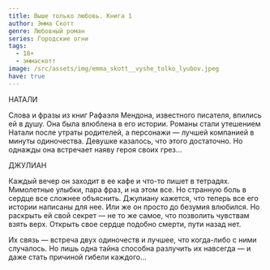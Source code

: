 ```yaml
---
title: Выше только любовь. Книга 1
author: Эмма Скотт
genre: Любовный роман
series: Городские огни
tags:
  - 18+
  - эммаскотт
image: /src/assets/img/emma_skott__vyshe_tolko_lyubov.jpeg
have: true
---
```

НАТАЛИ 

Слова и фразы из книг Рафаэля Мендона, известного писателя, впились ей в душу. Она была влюблена в его истории. Романы стали утешением Натали после утраты родителей, а персонажи — лучшей компанией в минуты одиночества. Девушке казалось, что этого достаточно. Но однажды она встречает наяву героя своих грез… 

ДЖУЛИАН 

Каждый вечер он заходит в ее кафе и что-то пишет в тетрадях. Мимолетные улыбки, пара фраз, и на этом все. Но странную боль в сердце все сложнее объяснить. Джулиану кажется, что теперь все его истории написаны для нее. Или же он просто до безумия влюбился. Но раскрыть ей свой секрет — не то же самое, что позволить чувствам взять верх. Открыть свое сердце подобно смерти, пути назад нет. 

Их связь — встреча двух одиночеств и лучшее, что когда-либо с ними случалось. Но лишь одна тайна способна разлучить их навсегда — и даже стать причиной гибели каждого…
